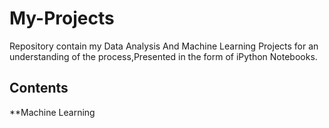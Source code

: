 # My-Projects
Repository contain my Data Analysis And Machine Learning Projects for an understanding of the process,Presented in the form of iPython Notebooks.
## Contents
 **Machine Learning
